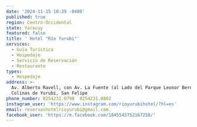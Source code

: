```yaml
---
date: '2024-11-15 10:39 -0400'
published: true
region: Centro-Occidental
state: Yaracuy
featured: false
title: ' Hotel "Río Yurubí"'
services:
  - Guía Turística
  - Hospedaje
  - Servicio de Reservación
  - Restaurante
types:
  - Hospedaje
address: >-
  Av. Alberto Ravell, con Av. La Fuente (al Lado del Parque Leonor Bernabó),
  Colinas de Yurubi, San Felipe
phone_number: 0254231.0798  0254231.0802
instagram_user: 'https://www.instagram.com/rioyurubihotel/?hl=es'
email: reservashotelrioyurubi@gmail.com.
facebook_user: 'https://m.facebook.com/1845545752167258/'
---
```


